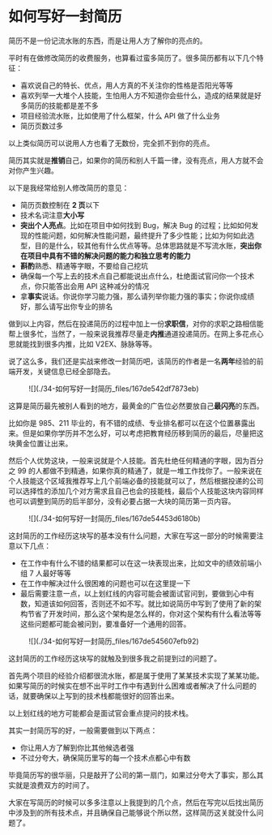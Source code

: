 <div data-v-05bbf43a="" class="entry-content article-content">

# 如何写好一封简历

简历不是一份记流水账的东西，而是让用人方了解你的亮点的。

平时有在做修改简历的收费服务，也算看过蛮多简历了。很多简历都有以下几个特征：

*   喜欢说自己的特长、优点，用人方真的不关注你的性格是否阳光等等
*   喜欢列举一大堆个人技能，生怕用人方不知道你会些什么，造成的结果就是好多简历的技能都是差不多
*   项目经验流水账，比如使用了什么框架，什么 API 做了什么业务
*   简历页数过多

以上类似简历可以说用人方也看了无数份，完全抓不到你的亮点。

简历其实就是**推销**自己，如果你的简历和别人千篇一律，没有亮点，用人方就不会对你产生兴趣。

以下是我经常给别人修改简历的意见：

*   简历页数控制在 **2 页**以下
*   技术名词注意**大小写**
*   **突出个人亮点**。比如在项目中如何找到 Bug，解决 Bug 的过程；比如如何发现的性能问题，如何解决性能问题，最终提升了多少性能；比如为何如此选型，目的是什么，较其他有什么优点等等。总体思路就是不写流水账，**突出你在项目中具有不错的解决问题的能力和独立思考的能力**
*   **斟酌**熟悉、精通等字眼，不要给自己挖坑
*   确保每一个写上去的技术点自己都能说出点什么，杜绝面试官问你一个技术点，你只能答出会用 API 这种减分的情况
*   拿**事实**说话。你说你学习能力强，那么请列举你能力强的事实；你说你成绩好，那么请写出你专业的排名

做到以上内容，然后在投递简历的过程中加上一份**求职信**，对你的求职之路相信能帮上很多忙，当然了，一般来说我推荐尽量走**内推**通道投递简历。在网上多花点心思就能找到很多内推，比如 V2EX、脉脉等等。

说了这么多，我们还是实战来修改一封简历吧，该简历的作者是一名**两年**经验的前端开发，关键信息已经全部隐去。

<figure>![](./34-如何写好一封简历_files/167de542df7873eb)

<figcaption></figcaption>

</figure>

这算是简历最先被别人看到的地方，最黄金的广告位必然要放自己**最闪亮**的东西。

比如你是 985、211 毕业的，有不错的成绩、专业排名都可以在这个位置暴露出来。但是如果你学历并不怎么好，可以考虑把教育经历移到简历的最后，尽量把这块黄金位置让出来。

然后个人优势这块，一般来说就是个人技能。首先杜绝任何精通的字眼，因为百分之 99 的人都做不到精通，如果你真的精通了，就是一堆工作找你了。一般来说在个人技能这个区域我推荐写上几个前端必备的技能就可以了，然后根据投递的公司可以选择性的添加几个对方需求且自己也会的技能栈，最后个人技能这块内容同样也可以调整到简历的后半部分，没有必要占据一大块的简历第一页内容。

<figure>![](./34-如何写好一封简历_files/167de54453d6180b)

<figcaption></figcaption>

</figure>

这封简历的工作经历这块写的基本没有什么问题，大家在写这一部分的时候需要注意以下几点：

*   在工作中有什么不错的结果都可以在这一块表现出来，比如文中的绩效前端小组 7 人最好等等
*   在工作中解决过什么很困难的问题也可以在这里提一下
*   最后需要注意一点，以上划红线的内容可能会被面试官问到，要做到心中有数，知道该如何回答，否则还不如不写。就比如说简历中写到了使用了新的架构节省了开发时间，那么这个架构是怎么样的，你对这个架构有什么看法等等这些问题都可能会被问到，要准备好一个通用的回答。

<figure>![](./34-如何写好一封简历_files/167de545607efb92)

<figcaption></figcaption>

</figure>

这封简历的工作经历这块写的就触及到很多我之前提到过的问题了。

首先两个项目的经验介绍都很流水账，都是属于使用了某某技术实现了某某功能。如果写简历的时候实在想不出平时工作中有遇到什么困难或者解决了什么问题的话，就要确保以上写到的技术栈都能很好的回答出来。

以上划红线的地方可能都会是面试官会重点提问的技术栈。

其实一封简历写的好，一般需要做到以下两点：

*   你让用人方了解到你比其他候选者强
*   不过分夸大，确保简历里写的每一个技术点都心中有数

毕竟简历写的很华丽，只是敲开了公司的第一扇门，如果过分夸大了事实，那么其实就是浪费双方的时间了。

大家在写简历的时候可以多多注意以上我提到的几个点，然后在写完以后找出简历中涉及到的所有技术点，并且确保自己能够说个所以然，这样简历这关就没什么问题了。

</div>